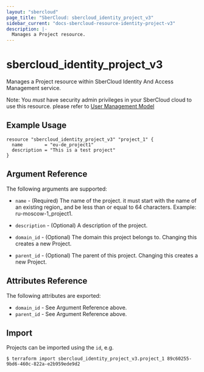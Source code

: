 ```yaml
---
layout: "sbercloud"
page_title: "SberCloud: sbercloud_identity_project_v3"
sidebar_current: "docs-sbercloud-resource-identity-project-v3"
description: |-
  Manages a Project resource.
---
```


# sbercloud\_identity\_project_v3

Manages a Project resource within SberCloud Identity And Access 
Management service.

Note: You _must_ have security admin privileges in your SberCloud 
cloud to use this resource. please refer to [User Management Model](
https://docs.otc.t-systems.com/en-us/usermanual/iam/iam_01_0034.html)

## Example Usage

```hcl
resource "sbercloud_identity_project_v3" "project_1" {
  name        = "eu-de_project1"
  description = "This is a test project"
}
```

## Argument Reference

The following arguments are supported:

* `name` - (Required) The name of the project. it must start with the
    name of an existing region_ and be less than or equal to 64 characters.
    Example: ru-moscow-1_project1.

* `description` - (Optional) A description of the project.

* `domain_id` - (Optional) The domain this project belongs to. Changing this
    creates a new Project.

* `parent_id` - (Optional) The parent of this project. Changing this creates
    a new Project.

## Attributes Reference

The following attributes are exported:

* `domain_id` - See Argument Reference above.
* `parent_id` - See Argument Reference above.

## Import

Projects can be imported using the `id`, e.g.

```
$ terraform import sbercloud_identity_project_v3.project_1 89c60255-9bd6-460c-822a-e2b959ede9d2
```

